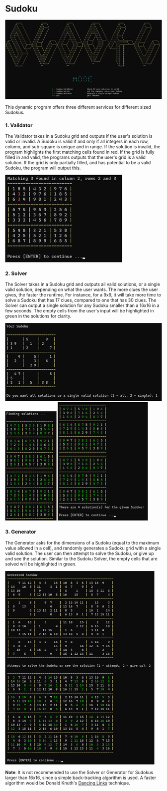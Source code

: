 # Sudoku

<img src="photos/menu.png" alt="main menu">

This dynamic program offers three different services for different sized Sudokus.

### 1. Validator
    
The Validator takes in a Sudoku grid and outputs if the user's solution is valid or invalid. A Sudoku is valid if and only if all integers in each row, column, and
sub-square is unique and in range. If the solution is invalid, the program highlights the first matching cells found in red. If the grid is fully filled in and valid, 
the programs outputs that the user's grid is a valid solution. If the grid is only partially filled, and has potential to be a valid Sudoku, the program will output this.

<img src="photos/validate.png" alt="invalid solution" height="280">
    
### 2. Solver

The Solver takes in a Sudoku grid and outputs all valid solutions, or a single valid solution, depending on what the user wants. The more clues
the user gives, the faster the runtime. For instance, for a 9x9, it will take more time to solve a Sudoku that has 17 clues, compared to one that
has 30 clues. The Solver can output a single solution for any Sudoku smaller than a 16x16 in a few seconds. The empty cells from the user's input will
be highlighted in green in the solutions for clarity.

<img src="photos/solve1.png" alt="user Sudoku grid" height="250">
<img src="photos/solve2.png" alt="solutions found pt 1" height="350">
<img src="photos/solve3.png" alt="solutions found pt 2" height="380">
     
     
### 3. Generator

The Generator asks for the dimensions of a Sudoku (equal to the maximum value allowed in a cell), and randomly generates a Sudoku grid with a single
valid solution. The user can then attempt to solve the Sudoku, or give up and see the solution. Similar to the Sudoku Solver, the empty cells that are solved will
be highlighted in green.

<img src="photos/generate.png" alt="16x16 Sudoku generated and solved" width = "480">


**Note**: It is not recommended to use the Solver or Generator for Sudokus larger than 16x16, since a simple back-tracking algorithm is used. A faster algorithm would be Donald Knuth's [Dancing Links](https://en.wikipedia.org/wiki/Dancing_Links) technique.
